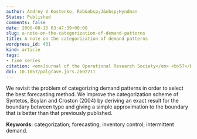```yaml
---
author: Andrey V Kostenko, Rob&nbsp;J&nbsp;Hyndman
Status: Published
comments: false
date: 2006-08-16 03:47:39+00:00
slug: a-note-on-the-categorization-of-demand-patterns
title: A note on the categorization of demand patterns
wordpress_id: 431
kind: article
tags:
- time series
citation: <em>Journal of the Operational Research Society</em> <b>57</b>, 1256-1257
doi: 10.1057/palgrave.jors.2602211
---
```


We revisit the problem of categorizing demand patterns in order to select the best forecasting method. We improve the categorization scheme of Syntetos, Boylan and Croston (2004) by deriving an exact result for the boundary between type and giving a simple approximation to the boundary that is better than that previously published.

**Keywords:** categorization; forecasting; inventory control; intermittent demand.

